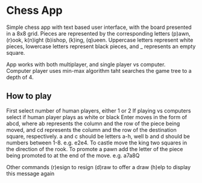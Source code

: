 # Chess App

Simple chess app with text based user interface, with the board presented in a 8x8 grid.
Pieces are represented by the corresponding letters (p)awn, (r)ook, k(n)ight
(b)ishop, (k)ing, (q)ueen. Uppercase letters represent white pieces,
lowercase letters represent black pieces, and _ represents an empty square.

App works with both multiplayer, and single player vs computer.  
Computer player uses min-max algorithm taht searches the game tree to a depth of 4.

## How to play

First select number of human players, either 1 or 2
If playing vs computers select if human player plays as white or black
Enter moves in the form of abcd, where ab represents the column and the row
of the piece being moved, and cd represents the column and the row of the
destination square, respectively. a and c should be letters a-h, well b and
d should be numbers between 1-8. e.g. e2e4. To castle move the king two
squares in the direction of the rook. To promote a pawn add the letter of
the piece being promoted to at the end of the move. e.g. a7a8Q

Other commands
(r)esign to resign
(d)raw to offer a draw
(h)elp to display this message again
